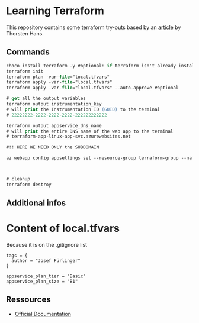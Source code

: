 # Learning Terraform

This repository contains some terraform try-outs based by an [article](https://thorsten-hans.com/terraform-the-definitive-guide-for-azure-enthusiasts) by Thorsten Hans.

## Commands

```ps
choco install terraform -y #optional: if terraform isn't already installed
terraform init
terraform plan -var-file="local.tfvars"
terraform apply -var-file="local.tfvars"
terraform apply -var-file="local.tfvars" --auto-approve #optional

# get all the output variables
terraform output instrumentation_key
# will print the Instrumentation ID (GUID) to the terminal
# 22222222-2222-2222-2222-222222222222

terraform output appservice_dns_name
# will print the entire DNS name of the web app to the terminal
# terraform-app-linux-app-svc.azurewebsites.net

#!! HERE WE NEED ONLY the SUBDOMAIN

az webapp config appsettings set --resource-group terraform-group --name jf-terraform-app-linux-app-svc --settings INSTRUMENTATION_KEY=1408c5c7-c3c4-4a96-bf67-bd7d7d990dbe



# cleanup
terraform destroy
```

## Additional infos

# Content of local.tfvars

Because it is on the .gitignore list

```
tags = {
  author = "Josef Fürlinger"
}

appservice_plan_tier = "Basic"
appservice_plan_size = "B1"
```

## Ressources

* [Official Documentation](https://www.terraform.io/docs/)